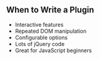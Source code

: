 ##  When to Write a Plugin
- Interactive features
- Repeated DOM manipulation
- Configurable options
- Lots of jQuery code
- Great for JavaScript beginners

